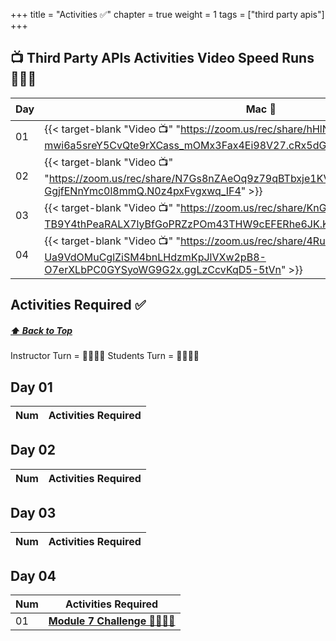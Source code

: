 +++
title = "Activities ✅"
chapter = true
weight = 1
tags = ["third party apis"] 
+++

## 📺 Third Party APIs Activities Video Speed Runs 🏃‍♀️🏃
| Day | Mac 🍎 | Duration    | Window 🖼️ | Duration |
| ------  | ------ | ----------- |---------  | --------- |
| 01 | {{< target-blank "Video 📺" "https://zoom.us/rec/share/hHlN-C0mdhjMT64slMdcCDZ-mwi6a5sreY5CvQte9rXCass_mOMx3Fax4Ei98V27.cRx5dGfLQHv1bWPx" >}}  |  00:58:47  ⏲️ |  {{< target-blank "Video 📺" "https://zoom.us/rec/share/hHlN-C0mdhjMT64slMdcCDZ-mwi6a5sreY5CvQte9rXCass_mOMx3Fax4Ei98V27.cRx5dGfLQHv1bWPx" >}}  |  00:58:47 ⏲️ |
| 02 | {{< target-blank "Video 📺" "https://zoom.us/rec/share/N7Gs8nZAeOq9z79qBTbxje1KVPU36T5DgbdFB5EVVGnxPKv-GgjfENnYmc0l8mmQ.N0z4pxFvgxwq_IF4" >}}  |  00:37:56  ⏲️ |  {{< target-blank "Video 📺" "https://zoom.us/rec/share/N7Gs8nZAeOq9z79qBTbxje1KVPU36T5DgbdFB5EVVGnxPKv-GgjfENnYmc0l8mmQ.N0z4pxFvgxwq_IF4" >}}  |  00:37:56 ⏲️ |
| 03 | {{< target-blank "Video 📺" "https://zoom.us/rec/share/KnGWN9TlDmuww3nWPn6-TB9Y4thPeaRALX7lyBfGoPRZzPOm43THW9cEFERhe6JK.KT7QKWy7qa02HOO3" >}}  |  01:07:00  ⏲️ |  {{< target-blank "Video 📺" "https://zoom.us/rec/share/KnGWN9TlDmuww3nWPn6-TB9Y4thPeaRALX7lyBfGoPRZzPOm43THW9cEFERhe6JK.KT7QKWy7qa02HOO3" >}}  |  01:07:00 ⏲️ |
| 04 | {{< target-blank "Video 📺" "https://zoom.us/rec/share/4RuIBVp-Ua9VdOMuCglZiSM4bnLHdzmKpJlVXw2pB8-O7erXLbPC0GYSyoWG9G2x.ggLzCcvKqD5-5tVn" >}}  |  00:40:23  ⏲️ |  {{< target-blank "Video 📺" "https://zoom.us/rec/share/4RuIBVp-Ua9VdOMuCglZiSM4bnLHdzmKpJlVXw2pB8-O7erXLbPC0GYSyoWG9G2x.ggLzCcvKqD5-5tVn" >}}  |  00:40:23 ⏲️ |



## Activities Required ✅
#####  [ ⬆️ Back to Top](#third-party-apis-activities-video-speed-runs)
Instructor Turn = 👩‍🏫🧑‍🏫
Students Turn = 👩‍🎓👨‍🎓


## Day 01
| Num | Activities Required                                          |
| --- | ------------------------------------------------------------ | 



## Day 02
| Num | Activities Required                                          |
| --- | ------------------------------------------------------------ | 

                  

## Day 03
| Num | Activities Required                                          |
| --- | ------------------------------------------------------------ | 




## Day 04 
| Num | Activities Required                                          |
| --- | ------------------------------------------------------------ | 
| 01  | **[Module 7 Challenge 👩‍🎓👨‍🎓](./day-04/challenge)**   |

